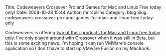 Title: Codeweavers Crossover Pro and Games for Mac and Linux Free today only!
Date: 2008-10-28 15:44
Author: mr.rcollins
Category: blog
Slug: codeweavers-crossover-pro-and-games-for-mac-and-linux-free-today-only

Codeweavers is offering [two of their products for Mac and Linux free
today only][]. I've only played around with Crossover when it was still
in Beta, but this is some exciting news. I'm hoping it can run VMWare's
console application so I don't have to start up VMware Fusion on my
MacBook.

  [two of their products for Mac and Linux free today only]: http://down.codeweavers.com/
